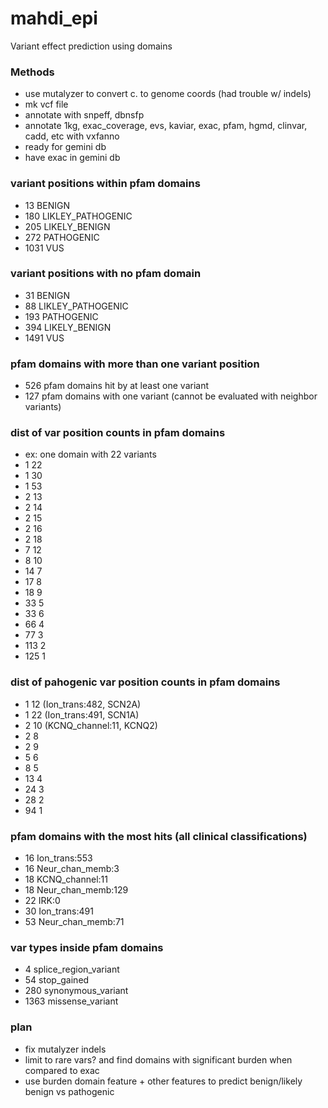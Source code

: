 mahdi_epi
==============================

Variant effect prediction using domains

### Methods
* use mutalyzer to convert c. to genome coords (had trouble w/ indels)
* mk vcf file
* annotate with snpeff, dbnsfp
* annotate 1kg, exac_coverage, evs, kaviar, exac, pfam, hgmd, clinvar, cadd, etc with vxfanno
* ready for gemini db
* have exac in gemini db

### variant positions within pfam domains
* 13 BENIGN
* 180 LIKLEY_PATHOGENIC
* 205 LIKELY_BENIGN
* 272 PATHOGENIC
* 1031 VUS

### variant positions with no pfam domain
* 31 BENIGN
* 88 LIKLEY_PATHOGENIC
* 193 PATHOGENIC
* 394 LIKELY_BENIGN
* 1491 VUS

### pfam domains with more than one variant position
* 526 pfam domains hit by at least one variant
* 127 pfam domains with one variant (cannot be evaluated with neighbor variants)

### dist of var position counts in pfam domains
* ex: one domain with 22 variants
* 1 22
* 1 30
* 1 53
* 2 13
* 2 14
* 2 15
* 2 16
* 2 18
* 7 12
* 8 10
* 14 7
* 17 8
* 18 9
* 33 5
* 33 6
* 66 4
* 77 3
* 113 2
* 125 1

### dist of pahogenic var position counts in pfam domains
* 1 12 (Ion_trans:482, SCN2A)
* 1 22 (Ion_trans:491, SCN1A)
* 2 10 (KCNQ_channel:11, KCNQ2)
* 2 8
* 2 9
* 5 6
* 8 5
* 13 4
* 24 3
* 28 2
* 94 1

### pfam domains with the most hits (all clinical classifications)
* 16 Ion_trans:553
* 16 Neur_chan_memb:3
* 18 KCNQ_channel:11
* 18 Neur_chan_memb:129
* 22 IRK:0
* 30 Ion_trans:491
* 53 Neur_chan_memb:71

### var types inside pfam domains
* 4 splice_region_variant
* 54 stop_gained
* 280 synonymous_variant
* 1363 missense_variant

### plan
* fix mutalyzer indels
* limit to rare vars? and find domains with significant burden when compared to exac
* use burden domain feature + other features to predict benign/likely benign vs pathogenic
